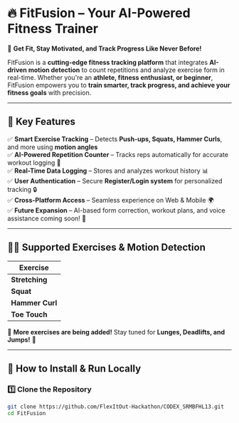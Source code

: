 # **🔥 FitFusion – Your AI-Powered Fitness Trainer**  

🚀 **Get Fit, Stay Motivated, and Track Progress Like Never Before!**  

FitFusion is a **cutting-edge fitness tracking platform** that integrates **AI-driven motion detection** to count repetitions and analyze exercise form in real-time. Whether you're an **athlete, fitness enthusiast, or beginner**, FitFusion empowers you to **train smarter, track progress, and achieve your fitness goals** with precision.  

---

## 🎯 **Key Features**  

✅ **Smart Exercise Tracking** – Detects **Push-ups, Squats, Hammer Curls**, and more using **motion angles**  
✅ **AI-Powered Repetition Counter** – Tracks reps automatically for accurate workout logging 🚀  
✅ **Real-Time Data Logging** – Stores and analyzes workout history 📊  
✅ **User Authentication** – Secure **Register/Login system** for personalized tracking 🔒  
✅ **Cross-Platform Access** – Seamless experience on Web & Mobile 🌍  
✅ **Future Expansion** – AI-based form correction, workout plans, and voice assistance coming soon! 🎤  

---

## 🏋️‍♂️ **Supported Exercises & Motion Detection**  

| Exercise      |
|--------------|
| **Stretching** | 
| **Squat**     | 
| **Hammer Curl** 
| **Toe Touch** | 

📌 **More exercises are being added!** Stay tuned for **Lunges, Deadlifts, and Jumps!** 🎉  

---

## 🚀 **How to Install & Run Locally**  

### 1️⃣ **Clone the Repository**  
```sh
git clone https://github.com/FlexItOut-Hackathon/CODEX_SRMBFHL13.git
cd FitFusion
